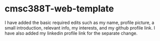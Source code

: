 # cmsc388T-web-template
I have added the basic required edits such as my name, profile picture, a small introduction, relevant info, my interests, and my github profile link. I have also added my linkedin profile link for the separate change.
